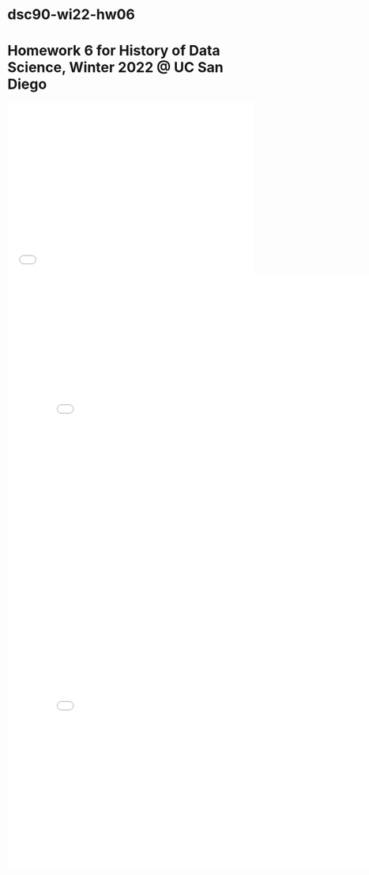 # dsc90-wi22-hw06
# Homework 6 for History of Data Science, Winter 2022 @ UC San Diego

<iframe src='pump-map.html' width=500 height=350 frameBorder=0></iframe>

<iframe src='galton-fig.html' width=800 height=600 frameBorder=0></iframe>

<iframe src='france-fig (1).html' width=800 height=600 frameBorder=0></iframe>
